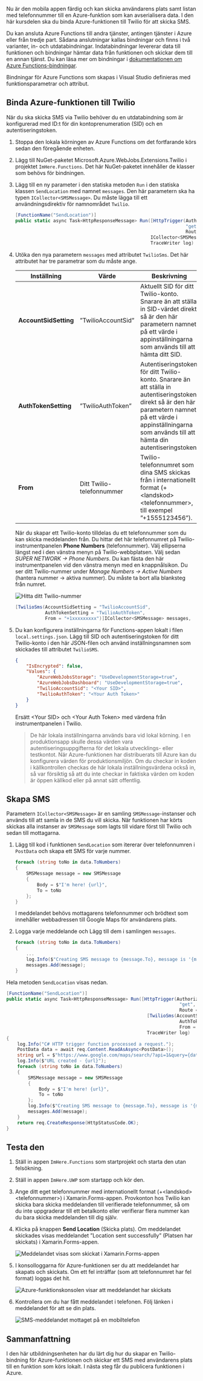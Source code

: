 Nu är den mobila appen färdig och kan skicka användarens plats samt listan med telefonnummer till en Azure-funktion som kan avserialisera data. I den här kursdelen ska du binda Azure-funktionen till Twilio för att skicka SMS.

Du kan ansluta Azure Functions till andra tjänster, antingen tjänster i Azure eller från tredje part. Sådana anslutningar kallas bindningar och finns i två varianter, in- och utdatabindningar. Indatabindningar levererar data till funktionen och bindningar hämtar data från funktionen och skickar dem till en annan tjänst. Du kan läsa mer om bindningar i [dokumentationen om Azure Functions-bindningar](https://docs.microsoft.com/azure/azure-functions/functions-triggers-bindings).

Bindningar för Azure Functions som skapas i Visual Studio definieras med funktionsparametrar och attribut.

## <a name="bind-the-azure-function-to-twilio"></a>Binda Azure-funktionen till Twilio

När du ska skicka SMS via Twilio behöver du en utdatabindning som är konfigurerad med ID:t för din kontoprenumeration (SID) och en autentiseringstoken.

1. Stoppa den lokala körningen av Azure Functions om det fortfarande körs sedan den föregående enheten.

1. Lägg till NuGet-paketet Microsoft.Azure.WebJobs.Extensions.Twilio i projektet `ImHere.Functions`. Det här NuGet-paketet innehåller de klasser som behövs för bindningen.

1. Lägg till en ny parameter i den statiska metoden `Run` i den statiska klassen `SendLocation` med namnet `messages`. Den här parametern ska ha typen `ICollector<SMSMessage>`. Du måste lägga till ett användningsdirektiv för namnområdet `Twilio`.

    ```cs
    [FunctionName("SendLocation")]
    public static async Task<HttpResponseMessage> Run([HttpTrigger(AuthorizationLevel.Anonymous,
                                                                   "get", "post",
                                                                   Route = null)]HttpRequestMessage req,
                                                      ICollector<SMSMessage> messages,
                                                      TraceWriter log)
    ```

1. Utöka den nya parametern `messages` med attributet `TwilioSms`. Det här attributet har tre parametrar som du måste ange.

    | Inställning      |  Värde   | Beskrivning                                        |
    | --- | --- | ---|
    | **AccountSidSetting** | ”TwilioAccountSid” | Aktuellt SID för ditt Twilio-konto. Snarare än att ställa in SID-värdet direkt så är den här parametern namnet på ett värde i appinställningarna som används till att hämta ditt SID. |
    | **AuthTokenSetting** | ”TwilioAuthToken” | Autentiseringstoken för ditt Twilio-konto. Snarare än att ställa in autentiseringstoken direkt så är den här parametern namnet på ett värde i appinställningarna som används till att hämta din autentiseringstoken. |
    | **From** | Ditt Twilio-telefonnummer | Twilio-telefonnumret som dina SMS skickas från i internationellt format (+\<landskod\>\<telefonnummer\>, till exempel ”+1555123456”). |

    När du skapar ett Twilio-konto tilldelas du ett telefonnummer som du kan skicka meddelanden från. Du hittar det här telefonnumret på Twilio-instrumentpanelen **Phone Numbers** (telefonnummer). Välj ellipserna längst ned i den vänstra menyn på Twilio-webbplatsen. Välj sedan *SUPER NETWORK -> Phone Numbers*. Du kan fästa den här instrumentpanelen vid den vänstra menyn med en knappnålsikon. Du ser ditt Twilio-nummer under *Manage Numbers -> Active Numbers* (hantera nummer -> aktiva nummer). Du måste ta bort alla blanksteg från numret.

    ![Hitta ditt Twilio-nummer](../media-drafts/7-twilio-find-number.png)

    ```cs
    [TwilioSms(AccountSidSetting = "TwilioAccountSid",
               AuthTokenSetting = "TwilioAuthToken",
               From = "+1xxxxxxxxx")]ICollector<SMSMessage> messages,
    ```

1. Du kan konfigurera inställningarna för Functions-appen lokalt i filen `local.settings.json`. Lägg till SID och autentiseringstoken för ditt Twilio-konto i den här JSON-filen och använd inställningsnamnen som skickades till attributet `TwilioSMS`.

    ```json
    {
        "IsEncrypted": false,
        "Values": {
            "AzureWebJobsStorage": "UseDevelopmentStorage=true",
            "AzureWebJobsDashboard": "UseDevelopmentStorage=true",
            "TwilioAccountSid": "<Your SID>",
            "TwilioAuthToken": "<Your Auth Token>"
        }
    }
    ```

    Ersätt \<Your SID\> och \<Your Auth Token\> med värdena från instrumentpanelen i Twilio.

    > De här lokala inställningarna används bara vid lokal körning. I en produktionsapp skulle dessa värden vara autentiseringsuppgifterna för det lokala utvecklings- eller testkontot. När Azure-funktionen har distribuerats till Azure kan du konfigurera värden för produktionsmiljön.
    > Om du checkar in koden i källkontrollen checkas de här lokala inställningsvärdena också in, så var försiktig så att du inte checkar in faktiska värden om koden är öppen källkod eller på annat sätt offentlig.

## <a name="create-the-sms-messages"></a>Skapa SMS

Parametern `ICollector<SMSMessage>` är en samling `SMSMessage`-instanser och används till att samla in de SMS du vill skicka. När funktionen har körts skickas alla instanser av `SMSMessage` som lagts till vidare först till Twilio och sedan till mottagarna.

1. Lägg till kod i funktionen `SendLocation` som itererar över telefonnumren i `PostData` och skapa ett SMS för varje nummer.

    ```cs
    foreach (string toNo in data.ToNumbers)
    {
        SMSMessage message = new SMSMessage
        {
            Body = $"I'm here! {url}",
            To = toNo
        };
    }
    ```

    I meddelandet behövs mottagarens telefonnummer och brödtext som innehåller webbadressen till Google Maps för användarens plats.

1. Logga varje meddelande och Lägg till dem i samlingen `messages`.

    ```cs
    foreach (string toNo in data.ToNumbers)
    {
        ...
        log.Info($"Creating SMS message to {message.To}, message is '{message.Body}'.");
        messages.Add(message);
    }
    ```

Hela metoden `SendLocation` visas nedan.

```cs
[FunctionName("SendLocation")]
public static async Task<HttpResponseMessage> Run([HttpTrigger(AuthorizationLevel.Anonymous,
                                                                "get", "post",
                                                                Route = null)]HttpRequestMessage req,
                                                    [TwilioSms(AccountSidSetting = "TwilioAccountSid",
                                                                AuthTokenSetting = "TwilioAuthToken",
                                                                From = "<your Twilio phone number>")]ICollector<SMSMessage> messages,
                                                    TraceWriter log)
{
    log.Info("C# HTTP trigger function processed a request.");
    PostData data = await req.Content.ReadAsAsync<PostData>();
    string url = $"https://www.google.com/maps/search/?api=1&query={data.Latitude},{data.Longitude}";
    log.Info($"URL created - {url}");
    foreach (string toNo in data.ToNumbers)
    {
        SMSMessage message = new SMSMessage
        {
            Body = $"I'm here! {url}",
            To = toNo
        };
        log.Info($"Creating SMS message to {message.To}, message is '{message.Body}'.");
        messages.Add(message);
    }
    return req.CreateResponse(HttpStatusCode.OK);
}
```

## <a name="test-it-out"></a>Testa den

1. Ställ in appen `ImHere.Functions` som startprojekt och starta den utan felsökning.

1. Ställ in appen `ImHere.UWP` som startapp och kör den.

1. Ange ditt eget telefonnummer med internationellt format (+\<landskod\>\<telefonnummer\>) i Xamarin.Forms-appen. Provkonton hos Twilio kan skicka bara skicka meddelanden till verifierade telefonnummer, så om du inte uppgraderar till ett betalkonto eller verifierar flera nummer kan du bara skicka meddelanden till dig själv.

1. Klicka på knappen **Send Location** (Skicka plats). Om meddelandet skickades visas meddelandet ”Location sent successfully” (Platsen har skickats) i Xamarin.Forms-appen.

    ![Meddelandet visas som skickat i Xamarin.Forms-appen](../media-drafts/7-ui-location-sent.png)

1. I konsolloggarna för Azure-funktionen ser du att meddelandet har skapats och skickats. Om ett fel inträffar (som att telefonnumret har fel format) loggas det hit.

    ![Azure-funktionskonsolen visar att meddelandet har skickats](../media-drafts/7-function-message-sent.png)

1. Kontrollera om du har fått meddelandet i telefonen. Följ länken i meddelandet för att se din plats.

    ![SMS-meddelandet mottaget på en mobiltelefon](../media-drafts/7-message-received.png)

## <a name="summary"></a>Sammanfattning

I den här utbildningsenheten har du lärt dig hur du skapar en Twilio-bindning för Azure-funktionen och skickar ett SMS med användarens plats till en funktion som körs lokalt. I nästa steg får du publicera funktionen i Azure.